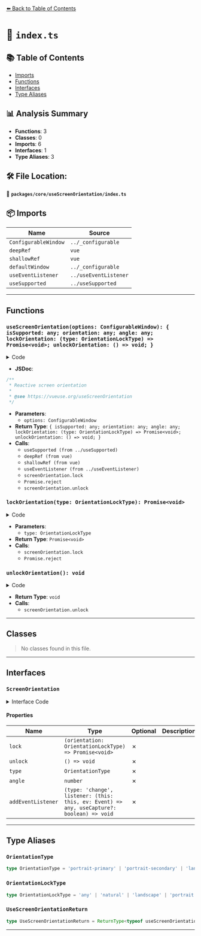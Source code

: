 [⬅️ Back to Table of Contents](../../../index.md)

# 📄 `index.ts`

## 📚 Table of Contents

- [Imports](#imports)
- [Functions](#functions)
- [Interfaces](#interfaces)
- [Type Aliases](#type-aliases)

## 📊 Analysis Summary

- **Functions**: 3
- **Classes**: 0
- **Imports**: 6
- **Interfaces**: 1
- **Type Aliases**: 3

## 🛠️ File Location:
📂 **`packages/core/useScreenOrientation/index.ts`**

## 📦 Imports

| Name | Source |
|------|--------|
| `ConfigurableWindow` | `../_configurable` |
| `deepRef` | `vue` |
| `shallowRef` | `vue` |
| `defaultWindow` | `../_configurable` |
| `useEventListener` | `../useEventListener` |
| `useSupported` | `../useSupported` |


---

## Functions

### `useScreenOrientation(options: ConfigurableWindow): { isSupported: any; orientation: any; angle: any; lockOrientation: (type: OrientationLockType) => Promise<void>; unlockOrientation: () => void; }`

<details><summary>Code</summary>

```ts
export function useScreenOrientation(options: ConfigurableWindow = {}) {
  const {
    window = defaultWindow,
  } = options

  const isSupported = useSupported(() => window && 'screen' in window && 'orientation' in window.screen)

  const screenOrientation = (isSupported.value ? window!.screen.orientation : {}) as ScreenOrientation

  const orientation = deepRef<OrientationType | undefined>(screenOrientation.type)
  const angle = shallowRef(screenOrientation.angle || 0)

  if (isSupported.value) {
    useEventListener(window, 'orientationchange', () => {
      orientation.value = screenOrientation.type
      angle.value = screenOrientation.angle
    }, { passive: true })
  }

  const lockOrientation = (type: OrientationLockType) => {
    if (isSupported.value && typeof screenOrientation.lock === 'function')
      return screenOrientation.lock(type)

    return Promise.reject(new Error('Not supported'))
  }

  const unlockOrientation = () => {
    if (isSupported.value && typeof screenOrientation.unlock === 'function')
      screenOrientation.unlock()
  }

  return {
    isSupported,
    orientation,
    angle,
    lockOrientation,
    unlockOrientation,
  }
}
```
</details>

- **JSDoc**:
```ts
/**
 * Reactive screen orientation
 *
 * @see https://vueuse.org/useScreenOrientation
 */
```

- **Parameters**:
  - `options: ConfigurableWindow`
- **Return Type**: `{ isSupported: any; orientation: any; angle: any; lockOrientation: (type: OrientationLockType) => Promise<void>; unlockOrientation: () => void; }`
- **Calls**:
  - `useSupported (from ../useSupported)`
  - `deepRef (from vue)`
  - `shallowRef (from vue)`
  - `useEventListener (from ../useEventListener)`
  - `screenOrientation.lock`
  - `Promise.reject`
  - `screenOrientation.unlock`
### `lockOrientation(type: OrientationLockType): Promise<void>`

<details><summary>Code</summary>

```ts
(type: OrientationLockType) => {
    if (isSupported.value && typeof screenOrientation.lock === 'function')
      return screenOrientation.lock(type)

    return Promise.reject(new Error('Not supported'))
  }
```
</details>

- **Parameters**:
  - `type: OrientationLockType`
- **Return Type**: `Promise<void>`
- **Calls**:
  - `screenOrientation.lock`
  - `Promise.reject`
### `unlockOrientation(): void`

<details><summary>Code</summary>

```ts
() => {
    if (isSupported.value && typeof screenOrientation.unlock === 'function')
      screenOrientation.unlock()
  }
```
</details>

- **Return Type**: `void`
- **Calls**:
  - `screenOrientation.unlock`

---

## Classes

> No classes found in this file.


---

## Interfaces

### `ScreenOrientation`

<details><summary>Interface Code</summary>

```ts
export interface ScreenOrientation extends EventTarget {
  lock: (orientation: OrientationLockType) => Promise<void>
  unlock: () => void
  readonly type: OrientationType
  readonly angle: number
  addEventListener: (type: 'change', listener: (this: this, ev: Event) => any, useCapture?: boolean) => void
}
```
</details>

#### Properties

| Name | Type | Optional | Description |
|------|------|----------|-------------|
| `lock` | `(orientation: OrientationLockType) => Promise<void>` | ✗ |  |
| `unlock` | `() => void` | ✗ |  |
| `type` | `OrientationType` | ✗ |  |
| `angle` | `number` | ✗ |  |
| `addEventListener` | `(type: 'change', listener: (this: this, ev: Event) => any, useCapture?: boolean) => void` | ✗ |  |


---

## Type Aliases

### `OrientationType`

```ts
type OrientationType = 'portrait-primary' | 'portrait-secondary' | 'landscape-primary' | 'landscape-secondary';
```

### `OrientationLockType`

```ts
type OrientationLockType = 'any' | 'natural' | 'landscape' | 'portrait' | 'portrait-primary' | 'portrait-secondary' | 'landscape-primary' | 'landscape-secondary';
```

### `UseScreenOrientationReturn`

```ts
type UseScreenOrientationReturn = ReturnType<typeof useScreenOrientation>;
```


---